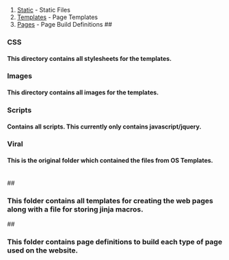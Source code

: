 1. [Static](#static) -  Static Files
2. [Templates](#templates) -  Page Templates
3. [Pages](#pages) -  Page Build Definitions
##<!--DESC Static Files-->
### CSS<br />
#### This directory contains all stylesheets for the templates.<br />

### Images<br />
#### This directory contains all images for the templates.<br />

### Scripts<br />
#### Contains all scripts. This currently only contains javascript/jquery.<br />

### Viral<br />
#### This is the original folder which contained the files from OS Templates.<br /><br />

##<!--DESC Page Templates-->
### This folder contains all templates for creating the web pages along with a file for storing jinja macros.<br /> 

##<!--DESC Page Build Definitions-->

### This folder contains page definitions to build each type of page used on the website.<br />

